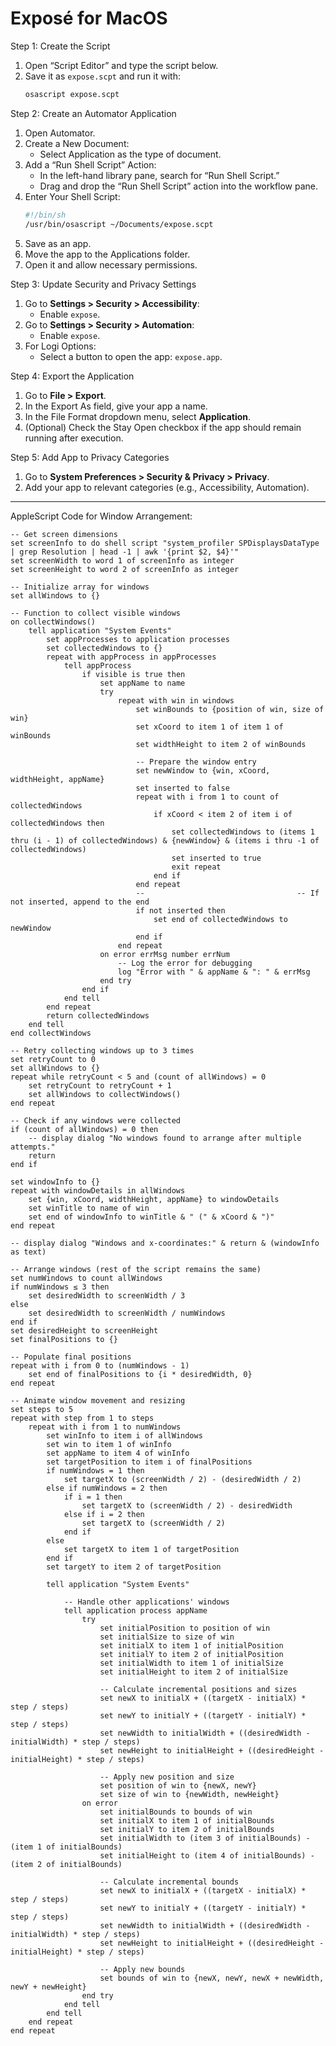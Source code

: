 # Exposé for MacOS

Step 1: Create the Script  
1. Open “Script Editor” and type the script below.  
2. Save it as `expose.scpt` and run it with:  
   ```bash
   osascript expose.scpt
   ```

Step 2: Create an Automator Application  
1. Open Automator.  
2. Create a New Document:  
   - Select Application as the type of document.  
3. Add a “Run Shell Script” Action:  
   - In the left-hand library pane, search for “Run Shell Script.”  
   - Drag and drop the “Run Shell Script” action into the workflow pane.  
4. Enter Your Shell Script:  
   ```bash
   #!/bin/sh
   /usr/bin/osascript ~/Documents/expose.scpt
   ```
5. Save as an app.  
6. Move the app to the Applications folder.  
7. Open it and allow necessary permissions.  

Step 3: Update Security and Privacy Settings  
1. Go to **Settings > Security > Accessibility**:  
   - Enable `expose`.  
2. Go to **Settings > Security > Automation**:  
   - Enable `expose`.  
3. For Logi Options:  
   - Select a button to open the app: `expose.app`.  

Step 4: Export the Application  
1. Go to **File > Export**.  
2. In the Export As field, give your app a name.  
3. In the File Format dropdown menu, select **Application**.  
4. (Optional) Check the Stay Open checkbox if the app should remain running after execution.  

Step 5: Add App to Privacy Categories  
1. Go to **System Preferences > Security & Privacy > Privacy**.  
2. Add your app to relevant categories (e.g., Accessibility, Automation).  

---

AppleScript Code for Window Arrangement:  

```applescript
-- Get screen dimensions
set screenInfo to do shell script "system_profiler SPDisplaysDataType | grep Resolution | head -1 | awk '{print $2, $4}'"
set screenWidth to word 1 of screenInfo as integer
set screenHeight to word 2 of screenInfo as integer

-- Initialize array for windows
set allWindows to {}

-- Function to collect visible windows
on collectWindows()
	tell application "System Events"
		set appProcesses to application processes
		set collectedWindows to {}
		repeat with appProcess in appProcesses
			tell appProcess
				if visible is true then
					set appName to name
					try
						repeat with win in windows
							set winBounds to {position of win, size of win}
							set xCoord to item 1 of item 1 of winBounds
							set widthHeight to item 2 of winBounds
							
							-- Prepare the window entry
							set newWindow to {win, xCoord, widthHeight, appName}
							set inserted to false
							repeat with i from 1 to count of collectedWindows
								if xCoord < item 2 of item i of collectedWindows then
									set collectedWindows to (items 1 thru (i - 1) of collectedWindows) & {newWindow} & (items i thru -1 of collectedWindows)
									set inserted to true
									exit repeat
								end if
							end repeat
							-- 									-- If not inserted, append to the end
							if not inserted then
								set end of collectedWindows to newWindow
							end if
						end repeat
					on error errMsg number errNum
						-- Log the error for debugging
						log "Error with " & appName & ": " & errMsg
					end try
				end if
			end tell
		end repeat
		return collectedWindows
	end tell
end collectWindows

-- Retry collecting windows up to 3 times
set retryCount to 0
set allWindows to {}
repeat while retryCount < 5 and (count of allWindows) = 0
	set retryCount to retryCount + 1
	set allWindows to collectWindows()
end repeat

-- Check if any windows were collected
if (count of allWindows) = 0 then
	-- display dialog "No windows found to arrange after multiple attempts."
	return
end if

set windowInfo to {}
repeat with windowDetails in allWindows
	set {win, xCoord, widthHeight, appName} to windowDetails
	set winTitle to name of win
	set end of windowInfo to winTitle & " (" & xCoord & ")"
end repeat

-- display dialog "Windows and x-coordinates:" & return & (windowInfo as text)

-- Arrange windows (rest of the script remains the same)
set numWindows to count allWindows
if numWindows ≤ 3 then
	set desiredWidth to screenWidth / 3
else
	set desiredWidth to screenWidth / numWindows
end if
set desiredHeight to screenHeight
set finalPositions to {}

-- Populate final positions
repeat with i from 0 to (numWindows - 1)
	set end of finalPositions to {i * desiredWidth, 0}
end repeat

-- Animate window movement and resizing
set steps to 5
repeat with step from 1 to steps
	repeat with i from 1 to numWindows
		set winInfo to item i of allWindows
		set win to item 1 of winInfo
		set appName to item 4 of winInfo
		set targetPosition to item i of finalPositions
		if numWindows = 1 then
			set targetX to (screenWidth / 2) - (desiredWidth / 2)
		else if numWindows = 2 then
			if i = 1 then
				set targetX to (screenWidth / 2) - desiredWidth
			else if i = 2 then
				set targetX to (screenWidth / 2)
			end if
		else
			set targetX to item 1 of targetPosition
		end if
		set targetY to item 2 of targetPosition
		
		tell application "System Events"
			
			-- Handle other applications' windows
			tell application process appName
				try
					set initialPosition to position of win
					set initialSize to size of win
					set initialX to item 1 of initialPosition
					set initialY to item 2 of initialPosition
					set initialWidth to item 1 of initialSize
					set initialHeight to item 2 of initialSize
					
					-- Calculate incremental positions and sizes
					set newX to initialX + ((targetX - initialX) * step / steps)
					set newY to initialY + ((targetY - initialY) * step / steps)
					set newWidth to initialWidth + ((desiredWidth - initialWidth) * step / steps)
					set newHeight to initialHeight + ((desiredHeight - initialHeight) * step / steps)
					
					-- Apply new position and size
					set position of win to {newX, newY}
					set size of win to {newWidth, newHeight}
				on error
					set initialBounds to bounds of win
					set initialX to item 1 of initialBounds
					set initialY to item 2 of initialBounds
					set initialWidth to (item 3 of initialBounds) - (item 1 of initialBounds)
					set initialHeight to (item 4 of initialBounds) - (item 2 of initialBounds)
					
					-- Calculate incremental bounds
					set newX to initialX + ((targetX - initialX) * step / steps)
					set newY to initialY + ((targetY - initialY) * step / steps)
					set newWidth to initialWidth + ((desiredWidth - initialWidth) * step / steps)
					set newHeight to initialHeight + ((desiredHeight - initialHeight) * step / steps)
					
					-- Apply new bounds
					set bounds of win to {newX, newY, newX + newWidth, newY + newHeight}
				end try
			end tell
		end tell
	end repeat
end repeat
```
